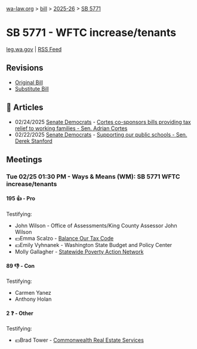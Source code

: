 [wa-law.org](/) > [bill](/bill/) > [2025-26](/bill/2025-26/) > [SB 5771](/bill/2025-26/sb/5771/)

# SB 5771 - WFTC increase/tenants
[leg.wa.gov](https://app.leg.wa.gov/billsummary?BillNumber=5771&Year=2025&Initiative=false) | [RSS Feed](./rss.xml)

## Revisions
* [Original Bill](1/)
* [Substitute Bill](S/)

## 📰 Articles
* 02/24/2025 [Senate Democrats](/org/senate_democrats/) - [Cortes co-sponsors bills providing tax relief to working families - Sen. Adrian Cortes](https://senatedemocrats.wa.gov/cortes/2025/02/24/cortes-co-sponsors-bills-providing-tax-relief-to-working-families/#:~:text=5771)
* 02/22/2025 [Senate Democrats](/org/senate_democrats/) - [Supporting our public schools - Sen. Derek Stanford](https://senatedemocrats.wa.gov/stanford/2025/02/21/supporting-our-public-schools/#:~:text=SB%205771)

## Meetings
### Tue 02/25 01:30 PM - Ways & Means (WM): SB 5771 WFTC increase/tenants
#### 195 👍 - Pro
Testifying:
* John Wilson - Office of Assessments/King County Assessor John Wilson
* 💵Emma Scalzo - [Balance Our Tax Code](/org/balance_our_tax_code/)
* 💵Emily Vyhnanek - Washington State Budget and Policy Center
* Molly Gallagher - [Statewide Poverty Action Network](/org/statewide_poverty_action_network/)

#### 89 👎 - Con
Testifying:
* Carmen Yanez
* Anthony Holan

#### 2 ❓ - Other
Testifying:
* 💵Brad Tower - [Commonwealth Real Estate Services](/org/commonwealth_real_estate_services/)
